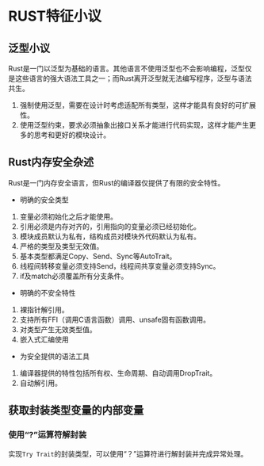 # RUST特征小议

## 泛型小议

Rust是一门以泛型为基础的语言。其他语言不使用泛型也不会影响编程，泛型仅是这些语言的强大语法工具之一；而Rust离开泛型就无法编写程序，泛型与语法共生。

1. 强制使用泛型，需要在设计时考虑适配所有类型，这样才能具有良好的可扩展性。
2. 使用泛型约束，要求必须抽象出接口关系才能进行代码实现，这样才能产生更多的思考和更好的模块设计。

## Rust内存安全杂述



Rust是一门内存安全语言，但Rust的编译器仅提供了有限的安全特性。

- 明确的安全类型

1. 变量必须初始化之后才能使用。
2. 引用必须是内存对齐的，引用指向的变量必须已经初始化。
3. 模块成员默认为私有，结构成员对模块外代码默认为私有。
4. 严格的类型及类型无效值。
5. 基本类型都满足Copy、Send、Sync等AutoTrait。
6. 线程间转移变量必须支持Send，线程间共享变量必须支持Sync。
7. if及match必须覆盖所有分支条件。

- 明确的不安全特性

1. 裸指针解引用。
2. 支持所有FFI（调用C语言函数）调用、unsafe固有函数调用。
3. 对类型产生无效类型值。
4. 嵌入式汇编使用

- 为安全提供的语法工具

1. 编译器提供的特性包括所有权、生命周期、自动调用DropTrait。
2. 自动解引用。

## 获取封装类型变量的内部变量

### 使用“?”运算符解封装

实现`Try Trait`的封装类型，可以使用“？”运算符进行解封装并完成异常处理。




